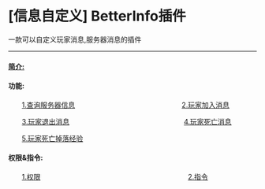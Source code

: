 # [信息自定义] BetterInfo插件

一款可以自定义玩家消息,服务器消息的插件

------

#### [简介:](Betterinfo/info.md)

#### 功能:

&nbsp;&nbsp;&nbsp;&nbsp;&nbsp;&nbsp; [1.查询服务器信息](Betterinfo/Serveinfo.md)&nbsp;&nbsp;&nbsp;&nbsp;&nbsp;&nbsp;&nbsp;&nbsp;&nbsp;&nbsp;&nbsp;&nbsp;&nbsp;&nbsp;&nbsp;&nbsp;&nbsp;&nbsp;&nbsp;&nbsp;&nbsp;&nbsp;&nbsp;&nbsp;&nbsp;&nbsp;&nbsp;&nbsp;&nbsp;&nbsp;&nbsp;&nbsp;&nbsp;&nbsp;&nbsp;&nbsp;&nbsp;&nbsp;&nbsp;&nbsp;&nbsp;&nbsp;&nbsp;&nbsp;&nbsp;&nbsp;&nbsp;&nbsp;&nbsp;&nbsp;&nbsp;&nbsp;&nbsp;&nbsp; [2.玩家加入消息](Betterinfo/Playerjoin.md)

&nbsp;&nbsp;&nbsp;&nbsp;&nbsp;&nbsp; [3.玩家退出消息](Betterinfo/Playerquit.md)&nbsp;&nbsp;&nbsp;&nbsp;&nbsp;&nbsp;&nbsp;&nbsp;&nbsp;&nbsp;&nbsp;&nbsp;&nbsp;&nbsp;&nbsp;&nbsp;&nbsp;&nbsp;&nbsp;&nbsp;&nbsp;&nbsp;&nbsp;&nbsp;&nbsp;&nbsp;&nbsp;&nbsp;&nbsp;&nbsp;&nbsp;&nbsp;&nbsp;&nbsp;&nbsp;&nbsp;&nbsp;&nbsp;&nbsp;&nbsp;&nbsp;&nbsp;&nbsp;&nbsp;&nbsp;&nbsp;&nbsp;&nbsp;&nbsp;&nbsp;&nbsp;&nbsp;&nbsp;&nbsp;&nbsp;&nbsp;&nbsp; &nbsp;[4.玩家死亡消息](Betterinfo/Playerdeath.md)

&nbsp;&nbsp;&nbsp;&nbsp;&nbsp;&nbsp; [5.玩家死亡掉落经验](Betterinfo/Deathxp.md)

#### 权限&指令:

&nbsp;&nbsp;&nbsp;&nbsp;&nbsp;&nbsp; [1.权限](Betterinfo/permissions.md)&nbsp;&nbsp;&nbsp;&nbsp;&nbsp;&nbsp;&nbsp;&nbsp;&nbsp;&nbsp;&nbsp;&nbsp;&nbsp;&nbsp;&nbsp;&nbsp;&nbsp;&nbsp;&nbsp;&nbsp;&nbsp;&nbsp;&nbsp;&nbsp;&nbsp;&nbsp;&nbsp;&nbsp;&nbsp;&nbsp;&nbsp;&nbsp;&nbsp;&nbsp;&nbsp;&nbsp;&nbsp;&nbsp;&nbsp;&nbsp;&nbsp;&nbsp;&nbsp;&nbsp;&nbsp;&nbsp;&nbsp;&nbsp;&nbsp;&nbsp;&nbsp;&nbsp;&nbsp;&nbsp;&nbsp;&nbsp;&nbsp;&nbsp;&nbsp;&nbsp;&nbsp;&nbsp;&nbsp;&nbsp;&nbsp;&nbsp;&nbsp;&nbsp;&nbsp;&nbsp;&nbsp;&nbsp;&nbsp;&nbsp;&nbsp; [2.指令](Betterinfo/commands.md)

